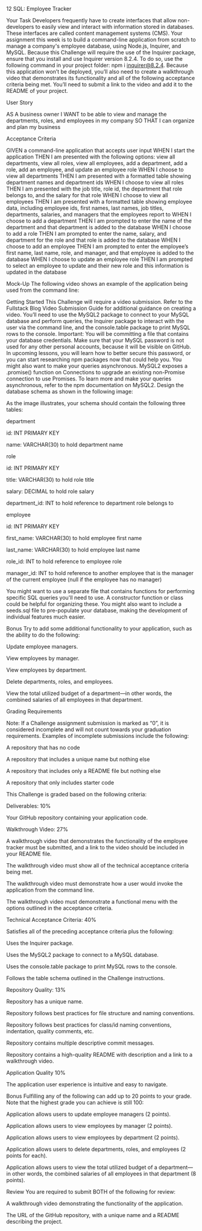 12 SQL: Employee Tracker

Your Task
Developers frequently have to create interfaces that allow non-developers to easily view and interact with information stored in databases. These interfaces are called content management systems (CMS). Your assignment this week is to build a command-line application from scratch to manage a company's employee database, using Node.js, Inquirer, and MySQL.
Because this Challenge will require the use of the Inquirer package, ensure that you install and use Inquirer version 8.2.4. To do so, use the following command in your project folder: npm i inquirer@8.2.4.
Because this application won’t be deployed, you’ll also need to create a walkthrough video that demonstrates its functionality and all of the following acceptance criteria being met. You’ll need to submit a link to the video and add it to the README of your project.

User Story

AS A business owner
I WANT to be able to view and manage the departments, roles, and employees in my company
SO THAT I can organize and plan my business



Acceptance Criteria

GIVEN a command-line application that accepts user input
WHEN I start the application
THEN I am presented with the following options: view all departments, view all roles, view all employees, add a department, add a role, add an employee, and update an employee role
WHEN I choose to view all departments
THEN I am presented with a formatted table showing department names and department ids
WHEN I choose to view all roles
THEN I am presented with the job title, role id, the department that role belongs to, and the salary for that role
WHEN I choose to view all employees
THEN I am presented with a formatted table showing employee data, including employee ids, first names, last names, job titles, departments, salaries, and managers that the employees report to
WHEN I choose to add a department
THEN I am prompted to enter the name of the department and that department is added to the database
WHEN I choose to add a role
THEN I am prompted to enter the name, salary, and department for the role and that role is added to the database
WHEN I choose to add an employee
THEN I am prompted to enter the employee’s first name, last name, role, and manager, and that employee is added to the database
WHEN I choose to update an employee role
THEN I am prompted to select an employee to update and their new role and this information is updated in the database 



Mock-Up
The following video shows an example of the application being used from the command line:


Getting Started
This Challenge will require a video submission. Refer to the Fullstack Blog Video Submission Guide for additional guidance on creating a video.
You’ll need to use the MySQL2 package to connect to your MySQL database and perform queries, the Inquirer package to interact with the user via the command line, and the console.table package to print MySQL rows to the console.
Important: You will be committing a file that contains your database credentials. Make sure that your MySQL password is not used for any other personal accounts, because it will be visible on GitHub. In upcoming lessons, you will learn how to better secure this password, or you can start researching npm packages now that could help you.
You might also want to make your queries asynchronous. MySQL2 exposes a .promise() function on Connections to upgrade an existing non-Promise connection to use Promises. To learn more and make your queries asynchronous, refer to the npm documentation on MySQL2.
Design the database schema as shown in the following image:

As the image illustrates, your schema should contain the following three tables:


department


id: INT PRIMARY KEY


name: VARCHAR(30) to hold department name




role


id: INT PRIMARY KEY


title: VARCHAR(30) to hold role title


salary: DECIMAL to hold role salary


department_id: INT to hold reference to department role belongs to




employee


id: INT PRIMARY KEY


first_name: VARCHAR(30) to hold employee first name


last_name: VARCHAR(30) to hold employee last name


role_id: INT to hold reference to employee role


manager_id: INT to hold reference to another employee that is the manager of the current employee (null if the employee has no manager)




You might want to use a separate file that contains functions for performing specific SQL queries you'll need to use. A constructor function or class could be helpful for organizing these. You might also want to include a seeds.sql file to pre-populate your database, making the development of individual features much easier.

Bonus
Try to add some additional functionality to your application, such as the ability to do the following:


Update employee managers.


View employees by manager.


View employees by department.


Delete departments, roles, and employees.


View the total utilized budget of a department—in other words, the combined salaries of all employees in that department.



Grading Requirements

Note: If a Challenge assignment submission is marked as “0”, it is considered incomplete and will not count towards your graduation requirements. Examples of incomplete submissions include the following:


A repository that has no code


A repository that includes a unique name but nothing else


A repository that includes only a README file but nothing else


A repository that only includes starter code



This Challenge is graded based on the following criteria:

Deliverables: 10%

Your GitHub repository containing your application code.


Walkthrough Video: 27%


A walkthrough video that demonstrates the functionality of the employee tracker must be submitted, and a link to the video should be included in your README file.


The walkthrough video must show all of the technical acceptance criteria being met.


The walkthrough video must demonstrate how a user would invoke the application from the command line.


The walkthrough video must demonstrate a functional menu with the options outlined in the acceptance criteria.



Technical Acceptance Criteria: 40%


Satisfies all of the preceding acceptance criteria plus the following:


Uses the Inquirer package.


Uses the MySQL2 package to connect to a MySQL database.


Uses the console.table package to print MySQL rows to the console.




Follows the table schema outlined in the Challenge instructions.



Repository Quality: 13%


Repository has a unique name.


Repository follows best practices for file structure and naming conventions.


Repository follows best practices for class/id naming conventions, indentation, quality comments, etc.


Repository contains multiple descriptive commit messages.


Repository contains a high-quality README with description and a link to a walkthrough video.



Application Quality 10%

The application user experience is intuitive and easy to navigate.


Bonus
Fulfilling any of the following can add up to 20 points to your grade. Note that the highest grade you can achieve is still 100:


Application allows users to update employee managers (2 points).


Application allows users to view employees by manager (2 points).


Application allows users to view employees by department (2 points).


Application allows users to delete departments, roles, and employees (2 points for each).


Application allows users to view the total utilized budget of a department—in other words, the combined salaries of all employees in that department (8 points).



Review
You are required to submit BOTH of the following for review:


A walkthrough video demonstrating the functionality of the application.


The URL of the GitHub repository, with a unique name and a README describing the project.


